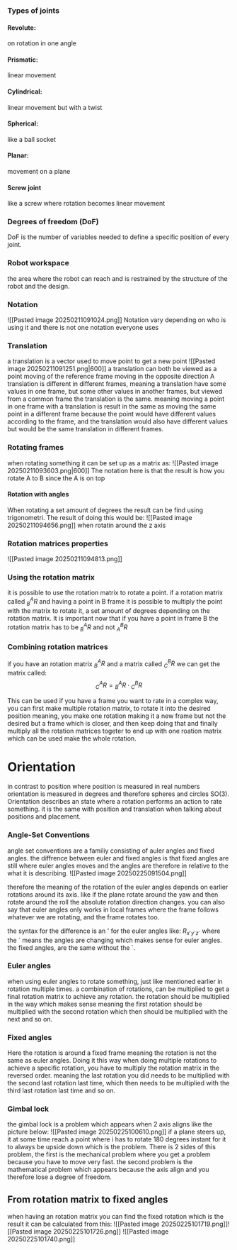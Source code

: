 
### Types of joints
#### Revolute:
on rotation in one angle

#### Prismatic:
linear movement

#### Cylindrical:
linear movement but with a twist

#### Spherical:
like a ball socket

#### Planar:
movement on a plane

#### Screw joint
like a screw where rotation becomes linear movement


### Degrees of freedom (DoF)
DoF is the number of variables needed to define a specific position of every joint.



### Robot workspace
the area where the robot can reach and is restrained by the structure of the robot and the design.



### Notation 
![[Pasted image 20250211091024.png]]
Notation vary depending on who is using it and there is not one notation everyone uses

### Translation
a translation is a vector used to move point to get a new point 
![[Pasted image 20250211091251.png|600]]
a translation can both be viewed as a point moving of the reference frame moving in the opposite direction
A translation is different in different frames, meaning a translation have some values in one frame, but some other values in another frames, but viewed from a common frame the translation is the same. meaning moving a point in one frame with a translation is result in the same as moving the same point in a different frame because the point would have different values according to the frame, and the translation would also have different values but would be the same translation in different frames.


### Rotating frames
when rotating something it can be set up as a matrix as:
![[Pasted image 20250211093603.png|600]]
The notation here is that the result is how you rotate A to B since the A is on top 

#### Rotation with angles
When rotating a set amount of degrees the result can be find using trigonometri.
The result of doing this would be:
![[Pasted image 20250211094656.png]]
when rotatin around the z axis

### Rotation matrices properties
![[Pasted image 20250211094813.png]]

### Using the rotation matrix
it is possible to use the rotation matrix to rotate a point. if a rotation matrix called $^{A}_{B} R$ and having a point in B frame it is possible to multiply the point with the matrix to rotate it, a set amount of degrees depending on the rotation matrix. It is important now that if you have a point in frame B the rotation matrix has to be $^{A}_{B} R$ and not $^{B}_{A} R$



### Combining rotation matrices
if you have an rotation matrix ${}^{A}_{B}R$ and a matrix called ${}^{B}_{C}R$ we can get the matrix called:
$${}^{A}_{C}R={}^{A}_{B}R \cdot {}^{B}_{C}R$$

This can be used if you have a frame you want to rate in a complex way, you can first make multiple rotation matrix, to rotate it into the desired position meaning, you make one rotation making it a new frame but not the desired but a frame which is closer, and then keep doing that and finally multiply all the rotation matrices togeter to end up with one roation matrix which can be used make the whole rotation.


# Orientation 
in contrast to position where position is measured in real numbers orientation is measured in degrees and therefore spheres and circles SO(3). 
Orientation describes an state where a rotation performs an action to rate something. it is the same with position and translation when talking about positions and placement.


### Angle-Set Conventions
angle set conventions are a familiy consisting of auler angles and fixed angles.
the diffrence between euler and fixed angles is that fixed angles are still where euler angles moves and the angles are therefore in relative to the what it is describing.
![[Pasted image 20250225091504.png]]

therefore the meaning of the rotation of the euler angles depends on earlier rotations around its axis. like if the plane rotate around the yaw and then rotate around the roll the absolute rotation direction changes. you can also say that euler angles only works in local frames where the frame follows whatever we are rotating, and the frame rotates too.

the syntax for the difference is an ' for the euler angles like: $R_{x´y´z´}$ where the ´ means the angles are changing which makes sense for euler angles. the fixed angles, are the same without the ´.

### Euler angles
when using euler angles to rotate something, just like mentioned earlier in rotation multiple times. a combination of rotations, can be multiplied to get a final rotation matrix to achieve any rotation. the rotation should be multiplied in the way which makes sense meaning the first rotation should be multiplied with the second rotation which then should be multiplied with the next and so on.

### Fixed angles
Here the rotation is around a fixed frame meaning the rotation is not the same as euler angles. Doing it this way when doing multiple rotations to achieve a specific rotation, you have to multiply the rotation matrix in the reversed order. meaning the last rotation you did needs to be multiplied with the second last rotation last time, which then needs to be multiplied with the third last rotation last time and so on.


### Gimbal lock
the gimbal lock is a problem which appears when 2 axis aligns like the picture below:
![[Pasted image 20250225100610.png]]
if a plane steers up, it at some time reach a point where i has to rotate 180 degrees instant for it to always be upside down which is the problem.
There is 2 sides of this problem, the first is the mechanical problem where you get a problem because you have to move very fast.
the second problem is the mathematical problem which appears because the axis align and you therefore lose a degree of freedom.
## From rotation matrix to fixed angles
when having an rotation matrix you can find the fixed rotation which is the result
it can be calculated from this:
![[Pasted image 20250225101719.png]]![[Pasted image 20250225101726.png]]
![[Pasted image 20250225101740.png]]
